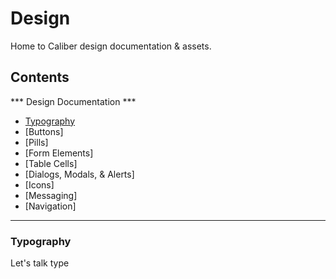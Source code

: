 # Design

Home to Caliber design documentation & assets.

## Contents

*** Design Documentation ***
  * [Typography](#typography)
  * [Buttons]
  * [Pills]
  * [Form Elements]
  * [Table Cells]
  * [Dialogs, Modals, & Alerts]
  * [Icons]
  * [Messaging]
  * [Navigation]

---

### Typography ###

Let's talk type
